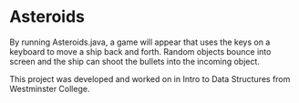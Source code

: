 # Asteroids
By running Asteroids.java, a game will appear that uses the keys on a keyboard to move a ship back and forth. Random objects bounce into screen and the ship can shoot the bullets into the incoming object.

This project was developed and worked on in Intro to Data Structures from Westminster College. 
